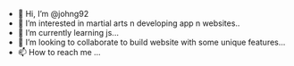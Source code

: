 - 👋 Hi, I’m @johng92
- 👀 I’m interested in martial arts n developing app n websites..
- 🌱 I’m currently learning js...
- 💞️ I’m looking to collaborate to build website with some unique features...
- 📫 How to reach me ...

<!---
johng92/johng92 is a ✨ special ✨ repository because its `README.md` (this file) appears on your GitHub profile.
You can click the Preview link to take a look at your changes.
--->
